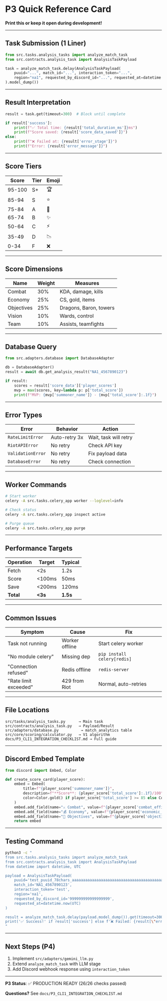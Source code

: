 # P3 Quick Reference Card

**Print this or keep it open during development!**

---

## Task Submission (1 Liner)

```python
from src.tasks.analysis_tasks import analyze_match_task
from src.contracts.analysis_task import AnalysisTaskPayload

task = analyze_match_task.delay(AnalysisTaskPayload(
    puuid="...", match_id="...", interaction_token="...",
    region="na1", requested_by_discord_id="...", requested_at=datetime.now(UTC)
).model_dump())
```

---

## Result Interpretation

```python
result = task.get(timeout=300)  # Block until complete

if result['success']:
    print(f"✅ Total time: {result['total_duration_ms']}ms")
    print(f"Score saved: {result['score_data_saved']}")
else:
    print(f"❌ Failed at: {result['error_stage']}")
    print(f"Error: {result['error_message']}")
```

---

## Score Tiers

| Score | Tier | Emoji |
|-------|------|-------|
| 95-100 | S+ | 🏆 |
| 85-94 | S | ⭐ |
| 75-84 | A | 💎 |
| 65-74 | B | ✨ |
| 50-64 | C | ⚡ |
| 35-49 | D | 📉 |
| 0-34 | F | ❌ |

---

## Score Dimensions

| Name | Weight | Measures |
|------|--------|----------|
| Combat | 30% | KDA, damage, kills |
| Economy | 25% | CS, gold, items |
| Objectives | 25% | Dragons, Baron, towers |
| Vision | 10% | Wards, control |
| Team | 10% | Assists, teamfights |

---

## Database Query

```python
from src.adapters.database import DatabaseAdapter

db = DatabaseAdapter()
result = await db.get_analysis_result("NA1_4567890123")

if result:
    scores = result['score_data']['player_scores']
    mvp = max(scores, key=lambda p: p['total_score'])
    print(f"MVP: {mvp['summoner_name']} - {mvp['total_score']:.1f}")
```

---

## Error Types

| Error | Behavior | Action |
|-------|----------|--------|
| `RateLimitError` | Auto-retry 3x | Wait, task will retry |
| `RiotAPIError` | No retry | Check API key |
| `ValidationError` | No retry | Fix payload data |
| `DatabaseError` | No retry | Check connection |

---

## Worker Commands

```bash
# Start worker
celery -A src.tasks.celery_app worker --loglevel=info

# Check status
celery -A src.tasks.celery_app inspect active

# Purge queue
celery -A src.tasks.celery_app purge
```

---

## Performance Targets

| Operation | Target | Typical |
|-----------|--------|---------|
| Fetch | <2s | 1.2s |
| Score | <100ms | 50ms |
| Save | <200ms | 120ms |
| **Total** | **<3s** | **1.5s** |

---

## Common Issues

| Symptom | Cause | Fix |
|---------|-------|-----|
| Task not running | Worker offline | Start celery worker |
| "No module celery" | Missing dep | `pip install celery[redis]` |
| "Connection refused" | Redis offline | `redis-server` |
| "Rate limit exceeded" | 429 from Riot | Normal, auto-retries |

---

## File Locations

```
src/tasks/analysis_tasks.py      → Main task
src/contracts/analysis_task.py   → Payload/Result
src/adapters/database.py          → match_analytics table
src/core/scoring/calculator.py   → V1 algorithm
docs/P3_CLI1_INTEGRATION_CHECKLIST.md → Full guide
```

---

## Discord Embed Template

```python
from discord import Embed, Color

def create_score_card(player_score):
    embed = Embed(
        title=f"{player_score['summoner_name']}",
        description=f"**Score**: {player_score['total_score']:.1f}/100",
        color=Color.gold() if player_score['total_score'] >= 85 else Color.blue()
    )
    embed.add_field(name="⚔️ Combat", value=f"{player_score['combat_efficiency']:.1f}", inline=True)
    embed.add_field(name="💰 Economy", value=f"{player_score['economic_management']:.1f}", inline=True)
    embed.add_field(name="🎯 Objectives", value=f"{player_score['objective_control']:.1f}", inline=True)
    return embed
```

---

## Testing Command

```bash
python3 -c "
from src.tasks.analysis_tasks import analyze_match_task
from src.contracts.analysis_task import AnalysisTaskPayload
from datetime import datetime, UTC

payload = AnalysisTaskPayload(
    puuid='test_puuid_78chars_aaaaaaaaaaaaaaaaaaaaaaaaaaaaaaaaaaaaaaaaaaaaaaaaaaaa',
    match_id='NA1_4567890123',
    interaction_token='test',
    region='na1',
    requested_by_discord_id='999999999999999999',
    requested_at=datetime.now(UTC)
)

result = analyze_match_task.delay(payload.model_dump()).get(timeout=300)
print('✅ Success!' if result['success'] else f'❌ Failed: {result[\"error_message\"]}')
"
```

---

## Next Steps (P4)

1. Implement `src/adapters/gemini_llm.py`
2. Extend `analyze_match_task` with LLM stage
3. Add Discord webhook response using `interaction_token`

---

**P3 Status**: ✅ PRODUCTION READY (26/26 checks passed)

**Questions?** See `docs/P3_CLI1_INTEGRATION_CHECKLIST.md`
